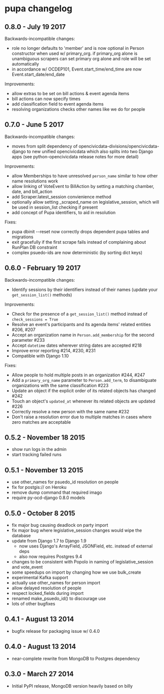 # pupa changelog

## 0.8.0 - July 19 2017

Backwards-incompatible changes:

* role no longer defaults to 'member' and is now optional in Person constructor
  when used w/ primary_org. if primary_org alone is unambiguous scrapers
  can set primary org alone and role will be set automatically
* in accordance w/ OCDEP101, Event.start_time/end_time are now
  Event.start_date/end_date

Improvements:

* allow extras to be set on bill actions & event agenda items
* bill actions can now specify times
* add classification field to event agenda items
* resolving organizations checks other names like we do for people

## 0.7.0 - June 5 2017

Backwards-incompatible changes:

* moves from split dependency of opencivicdata-divisions/opencivicdata-django
  to new unified opencivicdata which also splits into two Django apps
  (see python-opencivicdata release notes for more detail)

Improvements:

* allow Memberships to have unresolved `person_name` similar to how other
  name resolutions work
* allow linking of VoteEvent to BillAction by setting a matching chamber,
  date, and bill\_action
* add Scraper.latest\_session convienience method
* optionally allow setting \_scraped\_name on legislative\_session, which will
  be used in session\_list checking if present
* add concept of Pupa identifiers, to aid in resolution

Fixes:

* pupa dbinit --reset now correctly drops dependent pupa tables and migrations
* exit gracefully if the first scrape fails instead of complaining about RunPlan
  DB constraint
* complex psuedo-ids are now deterministic (by sorting dict keys)


## 0.6.0 - February 19 2017

Backwards-incompatible changes:

* Identify sessions by their identifiers instead of their names (update your `get_session_list()` methods)

Improvements:

* Check for the presence of a `get_session_list()` method instead of `check_sessions = True`
* Resolve an event's participants and its agenda items' related entities #206, #207
* Accept an organization name in `Person.add_membership` for the second parameter #233
* Accept `datetime` dates wherever string dates are accepted #218
* Improve error reporting #214, #230, #231
* Compatible with Django 1.10

Fixes:

* Allow people to hold multiple posts in an organization #244, #247
* Add a `primary_org_name` parameter to `Person.add_term`, to disambiguate organizations with the same classification #223
* Update an object if the explicit order of its related objects has changed #242
* Touch an object's `updated_at` whenever its related objects are updated #226
* Correctly resolve a new person with the same name #232
* Don't raise a resolution error due to multiple matches in cases where zero matches are acceptable

## 0.5.2 - November 18 2015

* show run logs in the admin
* start tracking failed runs

## 0.5.1 - November 13 2015

* use other\_names for psuedo\_id resolution on people
* fix for postgis:// on Heroku
* remove dump command that required imago
* require py-ocd-django 0.8.0 models

## 0.5.0 - October 8 2015

* fix major bug causing deadlock on party import
* fix major bug where legislative\_session changes would wipe the database
* update from Django 1.7 to Django 1.9
    * now uses Django's ArrayField, JSONField, etc. instead of external deps
    * also now requires Postgres 9.4
* changes to be consistent with Popolo in naming of legislative\_session and vote\_event
* some speedups on import by changing how we use bulk\_create
* experimental Kafka support
* actually use other\_names for person import
* allow delayed resolution of people
* respect locked\_fields during import
* renamed make\_psuedo\_id() to discourage use
* lots of other bugfixes

## 0.4.1 - August 13 2014

* bugfix release for packaging issue w/ 0.4.0

## 0.4.0 - August 13 2014

* near-complete rewrite from MongoDB to Postgres dependency

## 0.3.0 - March 27 2014

* Initial PyPI release, MongoDB version heavily based on billy
